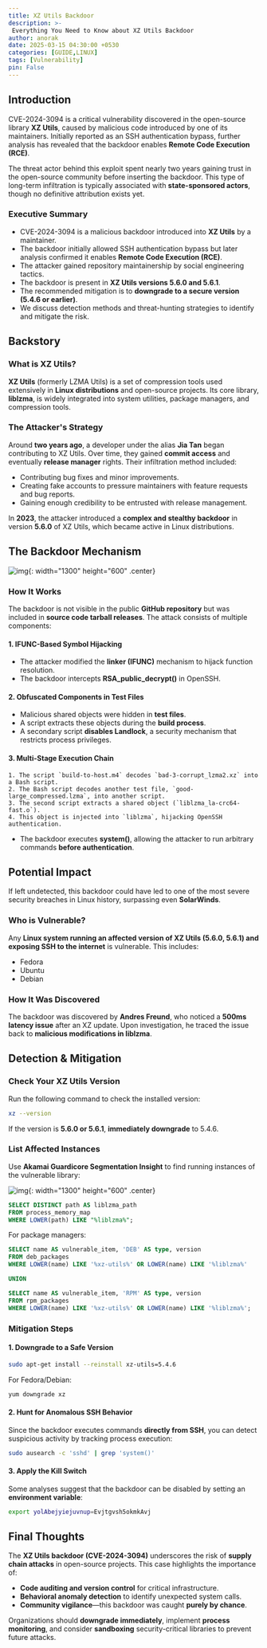 ```yaml
--- 
title: XZ Utils Backdoor 
description: >-
 Everything You Need to Know about XZ Utils Backdoor
author: anorak
date: 2025-03-15 04:30:00 +0530
categories: [GUIDE,LINUX]
tags: [Vulnerability]
pin: False
--- 
```


## Introduction
CVE-2024-3094 is a critical vulnerability discovered in the open-source library **XZ Utils**, caused by malicious code introduced by one of its maintainers. Initially reported as an SSH authentication bypass, further analysis has revealed that the backdoor enables **Remote Code Execution (RCE)**.

The threat actor behind this exploit spent nearly two years gaining trust in the open-source community before inserting the backdoor. This type of long-term infiltration is typically associated with **state-sponsored actors**, though no definitive attribution exists yet.

### **Executive Summary**
- CVE-2024-3094 is a malicious backdoor introduced into **XZ Utils** by a maintainer.
- The backdoor initially allowed SSH authentication bypass but later analysis confirmed it enables **Remote Code Execution (RCE)**.
- The attacker gained repository maintainership by social engineering tactics.
- The backdoor is present in **XZ Utils versions 5.6.0 and 5.6.1**.
- The recommended mitigation is to **downgrade to a secure version (5.4.6 or earlier)**.
- We discuss detection methods and threat-hunting strategies to identify and mitigate the risk.

 

## **Backstory**
### What is XZ Utils?
**XZ Utils** (formerly LZMA Utils) is a set of compression tools used extensively in **Linux distributions** and open-source projects. Its core library, **liblzma**, is widely integrated into system utilities, package managers, and compression tools.

### The Attacker's Strategy
Around **two years ago**, a developer under the alias **Jia Tan** began contributing to XZ Utils. Over time, they gained **commit access** and eventually **release manager** rights. Their infiltration method included:
- Contributing bug fixes and minor improvements.
- Creating fake accounts to pressure maintainers with feature requests and bug reports.
- Gaining enough credibility to be entrusted with release management.

In **2023**, the attacker introduced a **complex and stealthy backdoor** in version **5.6.0** of XZ Utils, which became active in Linux distributions.

 

## **The Backdoor Mechanism**


![img](/assets/img/202503/30.avif){: width="1300" height="600"  .center}

### **How It Works**
The backdoor is not visible in the public **GitHub repository** but was included in **source code tarball releases**. The attack consists of multiple components:

#### **1. IFUNC-Based Symbol Hijacking**
- The attacker modified the **linker (IFUNC)** mechanism to hijack function resolution.
- The backdoor intercepts **RSA_public_decrypt()** in OpenSSH.

#### **2. Obfuscated Components in Test Files**
- Malicious shared objects were hidden in **test files**.
- A script extracts these objects during the **build process**.
- A secondary script **disables Landlock**, a security mechanism that restricts process privileges.

#### **3. Multi-Stage Execution Chain**
```plaintext
1. The script `build-to-host.m4` decodes `bad-3-corrupt_lzma2.xz` into a Bash script.
2. The Bash script decodes another test file, `good-large_compressed.lzma`, into another script.
3. The second script extracts a shared object (`liblzma_la-crc64-fast.o`).
4. This object is injected into `liblzma`, hijacking OpenSSH authentication.
```
- The backdoor executes **system()**, allowing the attacker to run arbitrary commands **before authentication**.

 

## **Potential Impact**
If left undetected, this backdoor could have led to one of the most severe security breaches in Linux history, surpassing even **SolarWinds**.

### **Who is Vulnerable?**
Any **Linux system running an affected version of XZ Utils (5.6.0, 5.6.1) and exposing SSH to the internet** is vulnerable. This includes:
- Fedora
- Ubuntu
- Debian

### **How It Was Discovered**
The backdoor was discovered by **Andres Freund**, who noticed a **500ms latency issue** after an XZ update. Upon investigation, he traced the issue back to **malicious modifications in liblzma**.

 

## **Detection & Mitigation**
### **Check Your XZ Utils Version**
Run the following command to check the installed version:
```sh
xz --version
```
If the version is **5.6.0 or 5.6.1**, **immediately downgrade** to 5.4.6.

### **List Affected Instances**

Use **Akamai Guardicore Segmentation Insight** to find running instances of the vulnerable library:

![img](/assets/img/202503/301.avif){: width="1300" height="600"  .center}

```sql
SELECT DISTINCT path AS liblzma_path
FROM process_memory_map
WHERE LOWER(path) LIKE "%liblzma%";
```
For package managers:
```sql
SELECT name AS vulnerable_item, 'DEB' AS type, version
FROM deb_packages
WHERE LOWER(name) LIKE '%xz-utils%' OR LOWER(name) LIKE '%liblzma%'

UNION

SELECT name AS vulnerable_item, 'RPM' AS type, version
FROM rpm_packages
WHERE LOWER(name) LIKE '%xz-utils%' OR LOWER(name) LIKE '%liblzma%';
```

### **Mitigation Steps**
#### **1. Downgrade to a Safe Version**
```sh
sudo apt-get install --reinstall xz-utils=5.4.6
```
For Fedora/Debian:
```sh
yum downgrade xz
```
#### **2. Hunt for Anomalous SSH Behavior**
Since the backdoor executes commands **directly from SSH**, you can detect suspicious activity by tracking process execution:
```sh
sudo ausearch -c 'sshd' | grep 'system()'
```
#### **3. Apply the Kill Switch**
Some analyses suggest that the backdoor can be disabled by setting an **environment variable**:
```sh
export yolAbejyiejuvnup=Evjtgvsh5okmkAvj
```

 

## **Final Thoughts**
The **XZ Utils backdoor (CVE-2024-3094)** underscores the risk of **supply chain attacks** in open-source projects. This case highlights the importance of:
- **Code auditing and version control** for critical infrastructure.
- **Behavioral anomaly detection** to identify unexpected system calls.
- **Community vigilance**—this backdoor was caught **purely by chance**.

Organizations should **downgrade immediately**, implement **process monitoring**, and consider **sandboxing** security-critical libraries to prevent future attacks.

